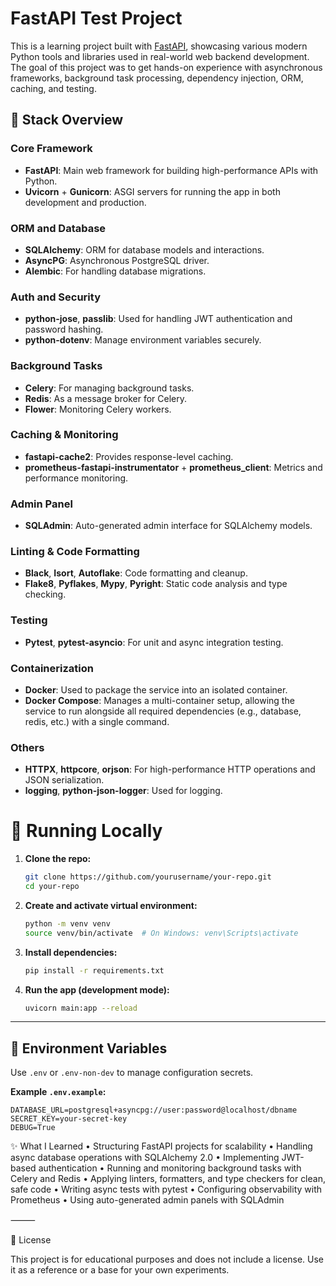 # FastAPI Test Project

This is a learning project built with [FastAPI](https://fastapi.tiangolo.com/), showcasing various modern Python tools and libraries used in real-world web backend development. The goal of this project was to get hands-on experience with asynchronous frameworks, background task processing, dependency injection, ORM, caching, and testing.

## 🚀 Stack Overview

### Core Framework
- **FastAPI**: Main web framework for building high-performance APIs with Python.
- **Uvicorn** + **Gunicorn**: ASGI servers for running the app in both development and production.

### ORM and Database
- **SQLAlchemy**: ORM for database models and interactions.
- **AsyncPG**: Asynchronous PostgreSQL driver.
- **Alembic**: For handling database migrations.

### Auth and Security
- **python-jose**, **passlib**: Used for handling JWT authentication and password hashing.
- **python-dotenv**: Manage environment variables securely.

### Background Tasks
- **Celery**: For managing background tasks.
- **Redis**: As a message broker for Celery.
- **Flower**: Monitoring Celery workers.

### Caching & Monitoring
- **fastapi-cache2**: Provides response-level caching.
- **prometheus-fastapi-instrumentator** + **prometheus_client**: Metrics and performance monitoring.

### Admin Panel
- **SQLAdmin**: Auto-generated admin interface for SQLAlchemy models.

### Linting & Code Formatting
- **Black**, **Isort**, **Autoflake**: Code formatting and cleanup.
- **Flake8**, **Pyflakes**, **Mypy**, **Pyright**: Static code analysis and type checking.

### Testing
- **Pytest**, **pytest-asyncio**: For unit and async integration testing.

### Containerization
- **Docker**: Used to package the service into an isolated container.
- **Docker Compose**: Manages a multi-container setup, allowing the service to run alongside all required dependencies (e.g., database, redis, etc.) with a single command.

### Others
- **HTTPX**, **httpcore**, **orjson**: For high-performance HTTP operations and JSON serialization.
- **logging**, **python-json-logger**: Used for logging.


# 🚀 Running Locally

1. **Clone the repo:**

    ```bash
    git clone https://github.com/yourusername/your-repo.git
    cd your-repo
    ```

2. **Create and activate virtual environment:**

    ```bash
    python -m venv venv
    source venv/bin/activate  # On Windows: venv\Scripts\activate
    ```

3. **Install dependencies:**

    ```bash
    pip install -r requirements.txt
    ```

4. **Run the app (development mode):**

    ```bash
    uvicorn main:app --reload
    ```

---

## 📂 Environment Variables

Use `.env` or `.env-non-dev` to manage configuration secrets.

**Example `.env.example`:**

```env
DATABASE_URL=postgresql+asyncpg://user:password@localhost/dbname
SECRET_KEY=your-secret-key
DEBUG=True
```



✨ What I Learned
	•	Structuring FastAPI projects for scalability
	•	Handling async database operations with SQLAlchemy 2.0
	•	Implementing JWT-based authentication
	•	Running and monitoring background tasks with Celery and Redis
	•	Applying linters, formatters, and type checkers for clean, safe code
	•	Writing async tests with pytest
	•	Configuring observability with Prometheus
	•	Using auto-generated admin panels with SQLAdmin

⸻

📜 License

This project is for educational purposes and does not include a license. Use it as a reference or a base for your own experiments.

